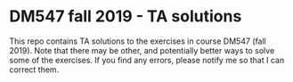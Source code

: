 # DM547 fall 2019 - TA solutions

This repo contains TA solutions to the exercises in course DM547 (fall 2019). Note that there may be other, and potentially better ways to solve some of the exercises. If you find any errors, please notify me so that I can correct them. 
